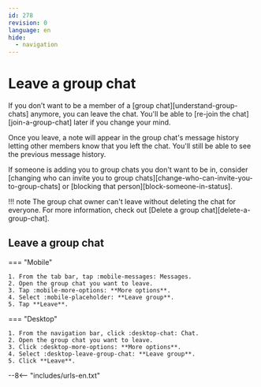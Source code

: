 ```yaml
---
id: 278
revision: 0
language: en
hide:
  - navigation
---
```


# Leave a group chat

If you don’t want to be a member of a [group chat][understand-group-chats] anymore, you can leave the chat. You'll be able to [re-join the chat][join-a-group-chat] later if you change your mind.

Once you leave, a note will appear in the group chat's message history letting other members know that you left the chat. You'll still be able to see the previous message history.

If someone is adding you to group chats you don't want to be in, consider [changing who can invite you to group chats][change-who-can-invite-you-to-group-chats] or [blocking that person][block-someone-in-status].

!!! note
	The group chat owner can't leave without deleting the chat for everyone. For more information, check out [Delete a group chat][delete-a-group-chat].

## Leave a group chat

=== "Mobile"

    1. From the tab bar, tap :mobile-messages: Messages.
    2. Open the group chat you want to leave.
    3. Tap :mobile-more-options: **More options**.
    4. Select :mobile-placeholder: **Leave group**.
    5. Tap **Leave**.

=== "Desktop"

    1. From the navigation bar, click :desktop-chat: Chat.
    2. Open the group chat you want to leave.
    3. Click :desktop-more-options: **More options**.
    4. Select :desktop-leave-group-chat: **Leave group**.
    5. Click **Leave**.

--8<-- "includes/urls-en.txt"
